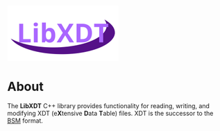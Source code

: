![LibXDT Logo](/img/logo.png)

# About
The **LibXDT** C++ library provides functionality for reading, writing, and modifying XDT (e**X**tensive **D**ata **T**able) files. XDT is the successor to the [BSM](https://github.com/colleen05/bsmlib) format.